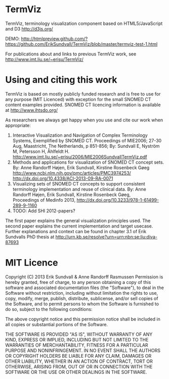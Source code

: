 TermViz
=======
TermViz, terminology visualization component based on HTML5/JavaScript and D3 http://d3js.org/

DEMO: http://htmlpreview.github.com/?https://github.com/ErikSundvall/TermViz/blob/master/termviz-test-1.html

For publications about and links to previous TermViz work, see http://www.imt.liu.se/~erisu/TermViz/

Using and citing this work
=========================
TermViz is based on mostly publicly funded research and is free to use for any purpose (MIT Licenced) with exception for the small SNOMED CT content examples provided. 
SNOMED CT licencing information is available at http://www.ihtsdo.org/

As researchers we always get happy when you use and cite our work when appropriate:

1.  Interactive Visualization and Navigation of Complex Terminology Systems, Exemplified by SNOMED CT. 
    Proceedings of MIE2006; 27-30 Aug, Maastricht, The Netherlands, p 851-856;
    By: Sundvall E, Nyström M, Petersson H, Åhlfeldt H.
    http://www.imt.liu.se/~erisu/2006/MIE2006SundvallTermViz.pdf
2.  Methods and applications for visualization of SNOMED CT concept sets.
    By: Anne Randorff Højen, Erik Sundvall, Kirstine Rosenbeck Gøeg
    http://www.ncbi.nlm.nih.gov/pmc/articles/PMC3974253/
    http://dx.doi.org/10.4338/ACI-2013-09-RA-0071
3.  Visualizing sets of SNOMED CT concepts to support consistent terminology implementation and reuse of clinical data.
    By: Anne Randorff Højen, Erik Sundvall, Kirstine Rosenbeck Gøeg,  
    Proceedings of Medinfo 2013, http://dx.doi.org/10.3233/978-1-61499-289-9-1160
4.  TODO: Add SHI 2012-papers?

The first paper explains the general visualization principles used.
The second paper explains the current implementation and target usecase.
Further explanations and context can be found in chapter 3.1 of Erik Sundvalls PhD thesis at http://urn.kb.se/resolve?urn=urn:nbn:se:liu:diva-87693

MIT Licence
===========
Copyright (C) 2013 Erik Sundvall & Anne Randorff Rasmussen
Permission is hereby granted, free of charge, to any person obtaining a copy of this software and associated documentation files (the "Software"), to deal in the Software without restriction, including without limitation the rights to use, copy, modify, merge, publish, distribute, sublicense, and/or sell copies of the Software, and to permit persons to whom the Software is furnished to do so, subject to the following conditions:

The above copyright notice and this permission notice shall be included in all copies or substantial portions of the Software.

THE SOFTWARE IS PROVIDED "AS IS", WITHOUT WARRANTY OF ANY KIND, EXPRESS OR IMPLIED, INCLUDING BUT NOT LIMITED TO THE WARRANTIES OF MERCHANTABILITY, FITNESS FOR A PARTICULAR PURPOSE AND NONINFRINGEMENT. IN NO EVENT SHALL THE AUTHORS OR COPYRIGHT HOLDERS BE LIABLE FOR ANY CLAIM, DAMAGES OR OTHER LIABILITY, WHETHER IN AN ACTION OF CONTRACT, TORT OR OTHERWISE, ARISING FROM, OUT OF OR IN CONNECTION WITH THE SOFTWARE OR THE USE OR OTHER DEALINGS IN THE SOFTWARE.

